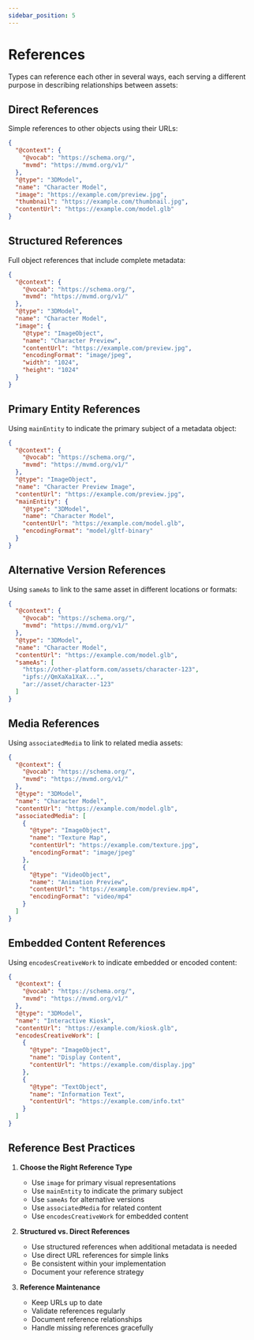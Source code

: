 ```yaml
---
sidebar_position: 5
---
```



# References
Types can reference each other in several ways, each serving a different purpose in describing relationships between assets:

## Direct References
Simple references to other objects using their URLs:

```json
{
  "@context": {
    "@vocab": "https://schema.org/",
    "mvmd": "https://mvmd.org/v1/"
  },
  "@type": "3DModel",
  "name": "Character Model",
  "image": "https://example.com/preview.jpg",
  "thumbnail": "https://example.com/thumbnail.jpg",
  "contentUrl": "https://example.com/model.glb"
}
```

## Structured References
Full object references that include complete metadata:

```json
{
  "@context": {
    "@vocab": "https://schema.org/",
    "mvmd": "https://mvmd.org/v1/"
  },
  "@type": "3DModel",
  "name": "Character Model",
  "image": {
    "@type": "ImageObject",
    "name": "Character Preview",
    "contentUrl": "https://example.com/preview.jpg",
    "encodingFormat": "image/jpeg",
    "width": "1024",
    "height": "1024"
  }
}
```

## Primary Entity References
Using `mainEntity` to indicate the primary subject of a metadata object:

```json
{
  "@context": {
    "@vocab": "https://schema.org/",
    "mvmd": "https://mvmd.org/v1/"
  },
  "@type": "ImageObject",
  "name": "Character Preview Image",
  "contentUrl": "https://example.com/preview.jpg",
  "mainEntity": {
    "@type": "3DModel",
    "name": "Character Model",
    "contentUrl": "https://example.com/model.glb",
    "encodingFormat": "model/gltf-binary"
  }
}
```

## Alternative Version References
Using `sameAs` to link to the same asset in different locations or formats:

```json
{
  "@context": {
    "@vocab": "https://schema.org/",
    "mvmd": "https://mvmd.org/v1/"
  },
  "@type": "3DModel",
  "name": "Character Model",
  "contentUrl": "https://example.com/model.glb",
  "sameAs": [
    "https://other-platform.com/assets/character-123",
    "ipfs://QmXaXa1XaX...",
    "ar://asset/character-123"
  ]
}
```

## Media References
Using `associatedMedia` to link to related media assets:

```json
{
  "@context": {
    "@vocab": "https://schema.org/",
    "mvmd": "https://mvmd.org/v1/"
  },
  "@type": "3DModel",
  "name": "Character Model",
  "contentUrl": "https://example.com/model.glb",
  "associatedMedia": [
    {
      "@type": "ImageObject",
      "name": "Texture Map",
      "contentUrl": "https://example.com/texture.jpg",
      "encodingFormat": "image/jpeg"
    },
    {
      "@type": "VideoObject",
      "name": "Animation Preview",
      "contentUrl": "https://example.com/preview.mp4",
      "encodingFormat": "video/mp4"
    }
  ]
}
```

## Embedded Content References
Using `encodesCreativeWork` to indicate embedded or encoded content:

```json
{
  "@context": {
    "@vocab": "https://schema.org/",
    "mvmd": "https://mvmd.org/v1/"
  },
  "@type": "3DModel",
  "name": "Interactive Kiosk",
  "contentUrl": "https://example.com/kiosk.glb",
  "encodesCreativeWork": [
    {
      "@type": "ImageObject",
      "name": "Display Content",
      "contentUrl": "https://example.com/display.jpg"
    },
    {
      "@type": "TextObject",
      "name": "Information Text",
      "contentUrl": "https://example.com/info.txt"
    }
  ]
}
```

## Reference Best Practices

1. **Choose the Right Reference Type**
    - Use `image` for primary visual representations
    - Use `mainEntity` to indicate the primary subject
    - Use `sameAs` for alternative versions
    - Use `associatedMedia` for related content
    - Use `encodesCreativeWork` for embedded content

2. **Structured vs. Direct References**
    - Use structured references when additional metadata is needed
    - Use direct URL references for simple links
    - Be consistent within your implementation
    - Document your reference strategy

3. **Reference Maintenance**
    - Keep URLs up to date
    - Validate references regularly
    - Document reference relationships
    - Handle missing references gracefully
